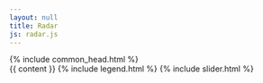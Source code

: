 ```yaml
---
layout: null
title: Radar
js: radar.js
---
```


<html lang="ja">

<head>
  {% include common_head.html %}
  <style>
    {% include common.css %}
</style>
</head>

<body>
  <div id="map" class="map"></div>
  {{ content }}
  {% include legend.html %}
  {% include slider.html %}
</body>
<script>
  {% include {{ page.js }} %}
</script>

</html>
